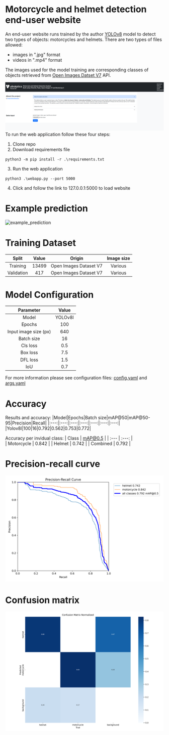 
# Motorcycle and helmet detection end-user website
An end-user website runs trained by the author [YOLOv8](https://docs.ultralytics.com/) model to detect two types of objects: motorcycles and helmets.
There are two types of files allowed:
- images in ".jpg" format
- videos in ".mp4" format

The images used for the model training are corresponding classes of objects retrieved from [Open Images Datset V7](https://storage.googleapis.com/openimages/web/index.html) API. 
  
![Website head](_website_head.png)
To run the web application follow these four steps: 
1. Clone repo
2. Download requirements file
```
python3 -m pip install -r .\requirements.txt
```
3. Run the web application
```
python3 .\webapp.py --port 5000 
```
4. Click and follow the link to 127.0.0.1:5000 to load website
# Example prediction
![example_prediction](example_detection.jpg)
# Training Dataset
|Split|Value|Origin|Image size|
|:---:|:---:|:---:|:---:|
|Training|13499|Open Images Dataset V7|Various|
|Validation|417|Open Images Dataset V7|Various|
# Model Configuration
|Parameter|Value|
|:---:|:---:|
|Model|YOLOv8l|
|Epochs|100|
|Input image size (px)|640|
|Batch size|16|
|Cls loss|0.5|
|Box loss|7.5|
|DFL loss|1.5|
|IoU|0.7|

For more information please see configuration files: [config.yaml](config.yaml) and [args.yaml](args.yaml) 
# Accuracy
Results and accuracy: 
|Model|Epochs|Batch size|mAP@50|mAP@50-95|Precision|Recall|
|:---:|:---:|:---:|:---:|:---:|:---:|:---:|
|Yolov8l|100|16|0.792|0.562|0.753|0.772|

Accuracy per invidual class:
| Class       |  mAP@0.5 | 
| :---        | :---:    |    
| Motorcycle  | 0.842    |
| Helmet      | 0.742    | 
| Combined    | 0.792    |

# Precision-recall curve
![Precision-recall curve](https://github.com/marekch96/helmet_detection_mc_masters/blob/d76955862adb4133a56c55598a7fa74ee4cf5035/results%20and%20graphs/PR_curve_yolov8l_100_16.png)
# Confusion matrix 
![Confusion matrix](https://github.com/marekch96/helmet_detection_mc_masters/blob/d76955862adb4133a56c55598a7fa74ee4cf5035/results%20and%20graphs/confusion_matrix_normalized__yolov8l_100_16..png)

